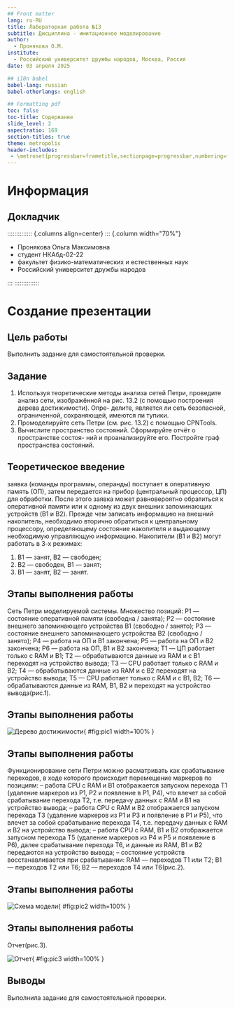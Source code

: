 ```yaml
---
## Front matter
lang: ru-RU
title: Лабораторная работа №13
subtitle: Дисциплина - имитационное моделирование
author:
  - Пронякова О.М.
institute:
  - Российский университет дружбы народов, Москва, Россия
date: 03 апреля 2025

## i18n babel
babel-lang: russian
babel-otherlangs: english

## Formatting pdf
toc: false
toc-title: Содержание
slide_level: 2
aspectratio: 169
section-titles: true
theme: metropolis
header-includes:
 - \metroset{progressbar=frametitle,sectionpage=progressbar,numbering=fraction}
---
```


# Информация

## Докладчик

:::::::::::::: {.columns align=center}
::: {.column width="70%"}

  * Пронякова Ольга Максимовна
  * студент НКАбд-02-22
  * факультет физико-математических и естественных наук
  * Российский университет дружбы народов

:::
::::::::::::::

# Создание презентации

## Цель работы

Выполнить задание для самостоятельной проверки.

## Задание

1. Используя теоретические методы анализа сетей Петри, проведите анализ сети,
изображённой на рис. 13.2 (с помощью построения дерева достижимости). Опре-
делите, является ли сеть безопасной, ограниченной, сохраняющей, имеются ли
тупики.
2. Промоделируйте сеть Петри (см. рис. 13.2) с помощью CPNTools.
3. Вычислите пространство состояний. Сформируйте отчёт о пространстве состоя-
ний и проанализируйте его. Постройте граф пространства состояний.

## Теоретическое введение

заявка (команды программы, операнды) поступает в оперативную память (ОП), затем
передается на прибор (центральный процессор, ЦП) для обработки. После этого
заявка может равновероятно обратиться к оперативной памяти или к одному из двух
внешних запоминающих устройств (B1 и B2). Прежде чем записать информацию на
внешний накопитель, необходимо вторично обратиться к центральному процессору,
определяющему состояние накопителя и выдающему необходимую управляющую
информацию. Накопители (B1 и B2) могут работать в 3-х режимах:
1) B1 — занят, B2 — свободен;
2) B2 — свободен, B1 — занят;
3) B1 — занят, B2 — занят.

## Этапы выполнения работы

Сеть Петри моделируемой системы.
Множество позиций:
P1 — состояние оперативной памяти (свободна / занята);
P2 — состояние внешнего запоминающего устройства B1 (свободно / занято);
P3 — состояние внешнего запоминающего устройства B2 (свободно / занято);
P4 — работа на ОП и B1 закончена;
P5 — работа на ОП и B2 закончена;
P6 — работа на ОП, B1 и B2 закончена;
T1 — ЦП работает только с RAM и B1;
T2 — обрабатываются данные из RAM и с B1 переходят на устройство вывода;
T3 — CPU работает только с RAM и B2;
T4 — обрабатываются данные из RAM и с B2 переходят на устройство вывода;
T5 — CPU работает только с RAM и с B1, B2;
T6 — обрабатываются данные из RAM, B1, B2 и переходят на устройство вывода(рис.1).

## Этапы выполнения работы

![Дерево достижимости](image/pic1.jpeg){ #fig:pic1 width=100% }

## Этапы выполнения работы

Функционирование сети Петри можно расматривать как срабатывание переходов,
в ходе которого происходит перемещение маркеров по позициям:
– работа CPU с RAM и B1 отображается запуском перехода T1 (удаление маркеров
из P1, P2 и появление в P1, P4), что влечет за собой срабатывание перехода T2,
т.е. передачу данных с RAM и B1 на устройство вывода;
– работа CPU с RAM и B2 отображается запуском перехода T3 (удаление маркеров
из P1 и P3 и появление в P1 и P5), что влечет за собой срабатывание перехода T4,
т.е. передачу данных с RAM и B2 на устройство вывода;
– работа CPU с RAM, B1 и B2 отображается запуском перехода T5 (удаление
маркеров из P4 и P5 и появление в P6), далее срабатывание перехода T6, и данные
из RAM, B1 и B2 передаются на устройство вывода;
– состояние устройств восстанавливается при срабатывании: RAM — переходов
T1 или T2; B1 — переходов T2 или T6; B2 — переходов T4 или T6(рис.2).

## Этапы выполнения работы

![Схема модели](image/pic2.jpeg){ #fig:pic2 width=100% }

## Этапы выполнения работы

Отчет(рис.3).

![Отчет](image/pic3.jpeg){ #fig:pic3 width=100% }

## Выводы

Выполнила задание для самостоятельной проверки.

